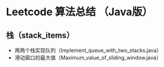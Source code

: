 # Leetcode 算法总结 （Java版）

## 栈（stack_items）
- 用两个栈实现队列（Implement_queue_with_two_stacks.java）
- 滑动窗口的最大值（Maximum_value_of_sliding_window.java）

